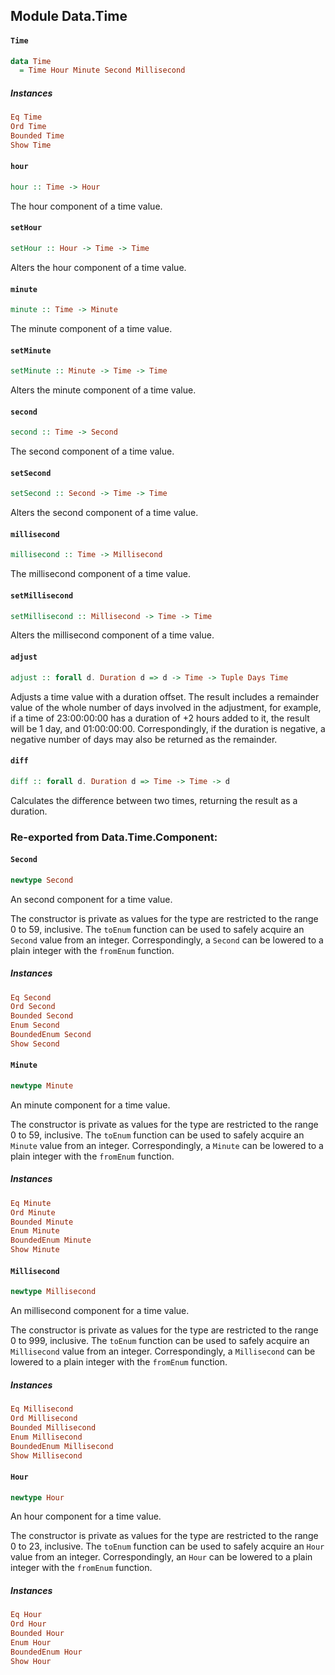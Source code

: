 ## Module Data.Time

#### `Time`

``` purescript
data Time
  = Time Hour Minute Second Millisecond
```

##### Instances
``` purescript
Eq Time
Ord Time
Bounded Time
Show Time
```

#### `hour`

``` purescript
hour :: Time -> Hour
```

The hour component of a time value.

#### `setHour`

``` purescript
setHour :: Hour -> Time -> Time
```

Alters the hour component of a time value.

#### `minute`

``` purescript
minute :: Time -> Minute
```

The minute component of a time value.

#### `setMinute`

``` purescript
setMinute :: Minute -> Time -> Time
```

Alters the minute component of a time value.

#### `second`

``` purescript
second :: Time -> Second
```

The second component of a time value.

#### `setSecond`

``` purescript
setSecond :: Second -> Time -> Time
```

Alters the second component of a time value.

#### `millisecond`

``` purescript
millisecond :: Time -> Millisecond
```

The millisecond component of a time value.

#### `setMillisecond`

``` purescript
setMillisecond :: Millisecond -> Time -> Time
```

Alters the millisecond component of a time value.

#### `adjust`

``` purescript
adjust :: forall d. Duration d => d -> Time -> Tuple Days Time
```

Adjusts a time value with a duration offset. The result includes a
remainder value of the whole number of days involved in the adjustment,
for example, if a time of 23:00:00:00 has a duration of +2 hours added to
it, the result will be 1 day, and 01:00:00:00. Correspondingly, if the
duration is negative, a negative number of days may also be returned as
the remainder.

#### `diff`

``` purescript
diff :: forall d. Duration d => Time -> Time -> d
```

Calculates the difference between two times, returning the result as a
duration.


### Re-exported from Data.Time.Component:

#### `Second`

``` purescript
newtype Second
```

An second component for a time value.

The constructor is private as values for the type are restricted to the
range 0 to 59, inclusive. The `toEnum` function can be used to safely
acquire an `Second` value from an integer. Correspondingly, a `Second` can
be lowered to a plain integer with the `fromEnum` function.

##### Instances
``` purescript
Eq Second
Ord Second
Bounded Second
Enum Second
BoundedEnum Second
Show Second
```

#### `Minute`

``` purescript
newtype Minute
```

An minute component for a time value.

The constructor is private as values for the type are restricted to the
range 0 to 59, inclusive. The `toEnum` function can be used to safely
acquire an `Minute` value from an integer. Correspondingly, a `Minute` can
be lowered to a plain integer with the `fromEnum` function.

##### Instances
``` purescript
Eq Minute
Ord Minute
Bounded Minute
Enum Minute
BoundedEnum Minute
Show Minute
```

#### `Millisecond`

``` purescript
newtype Millisecond
```

An millisecond component for a time value.

The constructor is private as values for the type are restricted to the
range 0 to 999, inclusive. The `toEnum` function can be used to safely
acquire an `Millisecond` value from an integer. Correspondingly, a
`Millisecond` can be lowered to a plain integer with the `fromEnum`
function.

##### Instances
``` purescript
Eq Millisecond
Ord Millisecond
Bounded Millisecond
Enum Millisecond
BoundedEnum Millisecond
Show Millisecond
```

#### `Hour`

``` purescript
newtype Hour
```

An hour component for a time value.

The constructor is private as values for the type are restricted to the
range 0 to 23, inclusive. The `toEnum` function can be used to safely
acquire an `Hour` value from an integer. Correspondingly, an `Hour` can be
lowered to a plain integer with the `fromEnum` function.

##### Instances
``` purescript
Eq Hour
Ord Hour
Bounded Hour
Enum Hour
BoundedEnum Hour
Show Hour
```

